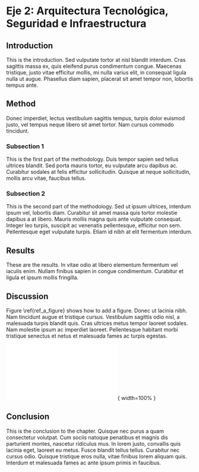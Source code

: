 # Eje 2: Arquitectura Tecnológica, Seguridad e Infraestructura

## Introduction

This is the introduction. Sed vulputate tortor at nisl blandit interdum. Cras sagittis massa ex, quis eleifend purus condimentum congue. Maecenas tristique, justo vitae efficitur mollis, mi nulla varius elit, in consequat ligula nulla ut augue. Phasellus diam sapien, placerat sit amet tempor non, lobortis tempus ante.

## Method

Donec imperdiet, lectus vestibulum sagittis tempus, turpis dolor euismod justo, vel tempus neque libero sit amet tortor. Nam cursus commodo tincidunt.

### Subsection 1

This is the first part of the methodology. Duis tempor sapien sed tellus ultrices blandit. Sed porta mauris tortor, eu vulputate arcu dapibus ac. Curabitur sodales at felis efficitur sollicitudin. Quisque at neque sollicitudin, mollis arcu vitae, faucibus tellus.

### Subsection 2

This is the second part of the methodology. Sed ut ipsum ultrices, interdum ipsum vel, lobortis diam. Curabitur sit amet massa quis tortor molestie dapibus a at libero. Mauris mollis magna quis ante vulputate consequat. Integer leo turpis, suscipit ac venenatis pellentesque, efficitur non sem. Pellentesque eget vulputate turpis. Etiam id nibh at elit fermentum interdum.

<!--
Comments can be added like this.
-->

## Results

These are the results. In vitae odio at libero elementum fermentum vel iaculis enim. Nullam finibus sapien in congue condimentum. Curabitur et ligula et ipsum mollis fringilla.

## Discussion

Figure \ref{ref_a_figure} shows how to add a figure. Donec ut lacinia nibh. Nam tincidunt augue et tristique cursus. Vestibulum sagittis odio nisl, a malesuada turpis blandit quis. Cras ultrices metus tempor laoreet sodales. Nam molestie ipsum ac imperdiet laoreet. Pellentesque habitant morbi tristique senectus et netus et malesuada fames ac turpis egestas.

<!--
Figures can be added with the following syntax:
![my_caption \label{my_label}](source/figures/my_image.pdf){ width=50% }

For details on setting attributes like width and height, see:
http://pandoc.org/MANUAL.html#extension-link_attributes
-->

![RV Calypso is a former British Royal Navy minesweeper converted into a research vessel for the oceanographic researcher Jacques-Yves Cousteau. It was equipped with a mobile laboratory for underwater field research. \label{ref_a_figure}](source/figures/example_figure.pdf){ width=100% }

## Conclusion

This is the conclusion to the chapter. Quisque nec purus a quam consectetur volutpat. Cum sociis natoque penatibus et magnis dis parturient montes, nascetur ridiculus mus. In lorem justo, convallis quis lacinia eget, laoreet eu metus. Fusce blandit tellus tellus. Curabitur nec cursus odio. Quisque tristique eros nulla, vitae finibus lorem aliquam quis. Interdum et malesuada fames ac ante ipsum primis in faucibus.
